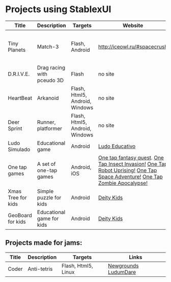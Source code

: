 # Projects using StablexUI



| Title             | Description       | Targets           | Website                    | Links to the stores
| ----------------- | ----------------- | ----------------- | -------------------------- | -------------------------
| Tiny Planets | Match-3 | Flash, Android | http://iceowl.ru/#spacecrush | [Google Play](https://play.google.com/store/apps/details?id=ru.iceowl.TinyPlanets http://iceowl.ru/#spacecrush) [Facebook](https://apps.facebook.com/tinyplanets/) [Vk.com](http://vk.com/app4133955) [Ok.ru](http://www.odnoklassniki.ru/game/tinyspace)
| D.R.I.V.E.   | Drag racing with pceudo 3D | Flash | no site | [Ok.ru](http://ok.ru/game/drive) [Vk.com](http://vk.com/drive.racing)
| HeartBeat | Arkanoid | Flash, Html5, Android, Windows | no site | [Amazon (Android)](http://www.amazon.com/gp/product/B00UAZ8IZY) [Kongregate](http://www.kongregate.com/games/nibb13/heartbeat) [Amazon (Windows)](http://www.amazon.com/gp/product/B00UF1TR12) [Newgrounds](http://www.newgrounds.com/portal/view/654815)
| Deer Sprint | Runner, platformer | Flash, Html5, Android, Windows | no site | [Amazon (Android)](http://www.amazon.com/gp/product/B00U61GXL8) [Kongregate](http://www.kongregate.com/games/nibb13/deer-sprint) [Amazon (Windows)](http://www.amazon.com/gp/product/B00UF1TR12) [Newgrounds](http://www.newgrounds.com/portal/view/654814)
| Ludo Simulado | Educational game | Android | [Ludo Educativo](http://portal.ludoeducativo.com.br/pt/) | [Google Play](https://play.google.com/store/apps/details?id=br.com.ludoeducativo)
| One tap games | A set of one-tap games | Android, iOS | [One tap fantasy quest](http://thecodezone.com/game/onetapfantasyquest.html). [One Tap Insect Invasion!](http://thecodezone.com/game/onetapinsectinvasion.html) [One Tap Robot Uprising!](http://thecodezone.com/game/onetaprobotuprising.html) [One Tap Space Adventure!](http://thecodezone.com/game/onetapspaceadventure.html) [One Tap Zombie Apocalypse!](http://thecodezone.com/game/onetapzombieapocalypse.html) | [AppStore](https://itunes.apple.com/us/app/one-tap-zombie-apocalypse/id942604086) [Google Play](https://play.google.com/store/apps/details?id=com.thecodezone.games.OneTapSpaceAdventure) [Amazon](http://www.amazon.com/gp/product/B00QH429IY) [Nook](http://www.barnesandnoble.com/w/one-tap-insect-invasion-the-code-zone/1120725149?ean=2940147233214&itm=1&usri=2940147233214)
| Xmas Tree for kids | Simple puzzle for kids | Android | [Deity Kids](http://www.deitykids.com/2013/12/xmas-tree-for-kids.html) | [Google Play](https://play.google.com/store/apps/details?id=com.deitykids.XmasTreeKids)
| GeoBoard for kids | Educational game for kids | Android | [Deity Kids](http://www.deitykids.com/2015/09/geoboard-for-kids.html) | [Google Play](https://play.google.com/store/apps/details?id=com.deitykids.XmasTreeKids, [Amazon](http://www.amazon.com/Deity-Kids-GeoBoard-for-kids/dp/B016SGFIJC/))



Projects made for jams:
-----------


| Title             | Description       | Targets           | Links
| ----------------- | ----------------- | ----------------- | --------------------------
| Coder | Anti-tetris | Flash, Html5, Linux | [Newgrounds](http://www.newgrounds.com/portal/view/616444) [LudumDare](http://ludumdare.com/compo/ludum-dare-26/?action=preview&uid=20479)
